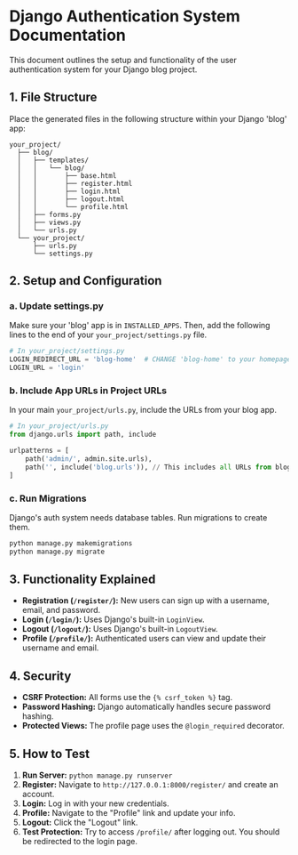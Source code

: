 
# Django Authentication System Documentation
This document outlines the setup and functionality of the user authentication system for your Django blog project.

## 1. File Structure
Place the generated files in the following structure within your Django 'blog' app:
```
your_project/
  ├── blog/
  │   ├── templates/
  │   │   └── blog/
  │   │       ├── base.html
  │   │       ├── register.html
  │   │       ├── login.html
  │   │       ├── logout.html
  │   │       └── profile.html
  │   ├── forms.py
  │   ├── views.py
  │   └── urls.py
  └── your_project/
      ├── urls.py
      └── settings.py
```
## 2. Setup and Configuration
### a. Update settings.py
Make sure your 'blog' app is in `INSTALLED_APPS`. Then, add the following lines to the end of your `your_project/settings.py` file.
```python
# In your_project/settings.py
LOGIN_REDIRECT_URL = 'blog-home'  # CHANGE 'blog-home' to your homepage URL name
LOGIN_URL = 'login'
```
### b. Include App URLs in Project URLs
In your main `your_project/urls.py`, include the URLs from your blog app.
```python
# In your_project/urls.py
from django.urls import path, include

urlpatterns = [
    path('admin/', admin.site.urls),
    path('', include('blog.urls')), // This includes all URLs from blog/urls.py
]
```
### c. Run Migrations
Django's auth system needs database tables. Run migrations to create them.
```bash
python manage.py makemigrations
python manage.py migrate
```
## 3. Functionality Explained
- **Registration (`/register/`):** New users can sign up with a username, email, and password.
- **Login (`/login/`):** Uses Django's built-in `LoginView`.
- **Logout (`/logout/`):** Uses Django's built-in `LogoutView`.
- **Profile (`/profile/`):** Authenticated users can view and update their username and email.

## 4. Security
- **CSRF Protection:** All forms use the `{% csrf_token %}` tag.
- **Password Hashing:** Django automatically handles secure password hashing.
- **Protected Views:** The profile page uses the `@login_required` decorator.

## 5. How to Test
1.  **Run Server:** `python manage.py runserver`
2.  **Register:** Navigate to `http://127.0.0.1:8000/register/` and create an account.
3.  **Login:** Log in with your new credentials.
4.  **Profile:** Navigate to the "Profile" link and update your info.
5.  **Logout:** Click the "Logout" link.
6.  **Test Protection:** Try to access `/profile/` after logging out. You should be redirected to the login page.
    